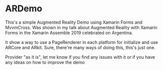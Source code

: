 # ARDemo
This's a simple Augmented Reality Demo using Xamarin Forms and MvvmCross. Was shown in my talk about Augmented Reality with Xamarin Forms in the Xamarin Assemble 2019 celebrated on Argentina.

It show a way  to use a PageRenderer in each platform for initialize and use ARCore and ARkit. Sure, there're many ways of doing this, this's just one.

Provider "as it is", let me know if you find any issues with it or if you have any ideas on how to improve the demo




